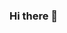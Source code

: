 ### Hi there 👋

<!--
**EllePortz/EllePortz** is a ✨ _special_ ✨ repository because its `README.md` (this file) appears on your GitHub profile.

Here are some ideas to get you started:

- 🔭 I’m currently trying my best
- 😄 Pronouns: She/Her/Elle


